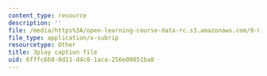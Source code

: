```yaml
---
content_type: resource
description: ''
file: /media/https%3A/open-learning-course-data-rc.s3.amazonaws.com/9-04-sensory-systems-fall-2013/6fffc6b80d11d4c81aca256e00051ba8_ly5LmLte50.srt
file_type: application/x-subrip
resourcetype: Other
title: 3play caption file
uid: 6fffc6b8-0d11-d4c8-1aca-256e00051ba8
---
```

